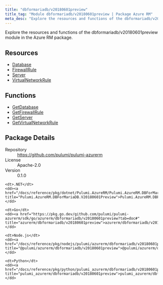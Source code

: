```yaml
---
title: "dbformariadb/v20180601preview"
title_tag: "Module dbformariadb/v20180601preview | Package Azure RM"
meta_desc: "Explore the resources and functions of the dbformariadb/v20180601preview module in the Azure RM package."
---
```


<!-- WARNING: this file was generated by Pulumi Docs Generator. -->
<!-- Do not edit by hand unless you're certain you know what you are doing! -->

Explore the resources and functions of the dbformariadb/v20180601preview module in the Azure RM package.

<h2 id="resources">Resources</h2>
<ul class="api">
    <li><a href="database" title="Database"><span class="symbol resource"></span>Database</a></li>
    <li><a href="firewallrule" title="FirewallRule"><span class="symbol resource"></span>FirewallRule</a></li>
    <li><a href="server" title="Server"><span class="symbol resource"></span>Server</a></li>
    <li><a href="virtualnetworkrule" title="VirtualNetworkRule"><span class="symbol resource"></span>VirtualNetworkRule</a></li>
</ul>

<h2 id="functions">Functions</h2>
<ul class="api">
    <li><a href="getdatabase" title="GetDatabase"><span class="symbol function"></span>GetDatabase</a></li>
    <li><a href="getfirewallrule" title="GetFirewallRule"><span class="symbol function"></span>GetFirewallRule</a></li>
    <li><a href="getserver" title="GetServer"><span class="symbol function"></span>GetServer</a></li>
    <li><a href="getvirtualnetworkrule" title="GetVirtualNetworkRule"><span class="symbol function"></span>GetVirtualNetworkRule</a></li>
</ul>

<h2 id="package-details">Package Details</h2>
<dl class="package-details">
	<dt>Repository</dt>
	<dd><a href="https://github.com/pulumi/pulumi-azurerm">https://github.com/pulumi/pulumi-azurerm</a></dd>
	<dt>License</dt>
	<dd>Apache-2.0</dd>
	<dt>Version</dt>
	<dd>0.1.0</dd>
</dl>



<dl class="tabular">

    <dt>.NET</dt>
    <dd><a href="/docs/reference/pkg/dotnet/Pulumi.AzureRM/Pulumi.AzureRM.DBForMariaDB.V20180601Preview.html" title="Pulumi.AzureRM.DBForMariaDB.V20180601Preview">Pulumi.AzureRM.DBForMariaDB.V20180601Preview</a></dd>

    <dt>Go</dt>
    <dd><a href="https://pkg.go.dev/github.com/pulumi/pulumi-azurerm/sdk/go/azurerm/dbformariadb/v20180601preview?tab=doc#" title="azurerm/dbformariadb/v20180601preview">azurerm/dbformariadb/v20180601preview</a></dd>

    <dt>Node.js</dt>
    <dd><a href="/docs/reference/pkg/nodejs/pulumi/azurerm/dbformariadb/v20180601preview/#" title="@pulumi/azurerm/dbformariadb/v20180601preview">@pulumi/azurerm/dbformariadb/v20180601preview</a></dd>

    <dt>Python</dt>
    <dd><a href="/docs/reference/pkg/python/pulumi_azurerm/dbformariadb/v20180601preview" title="pulumi_azurerm/dbformariadb/v20180601preview">pulumi_azurerm/dbformariadb/v20180601preview</a></dd>

</dl>

